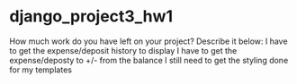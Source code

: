 # django_project3_hw1

How much work do you have left on your project? Describe it below:
I have to get the expense/deposit history to display
I have to get the expense/deposty to +/- from the balance
I still need to get the styling done for my templates
